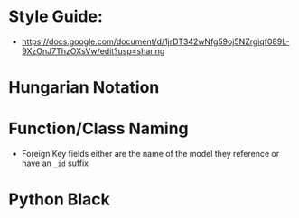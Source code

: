 # Style Guide:
- https://docs.google.com/document/d/1jrDT342wNfg59oj5NZrgiqf089L-9XzOnJ7ThzOXsVw/edit?usp=sharing

# Hungarian Notation

# Function/Class Naming

- Foreign Key fields either are the name of the model they reference or have an `_id` suffix

# Python Black
